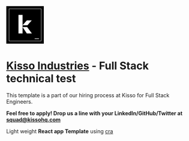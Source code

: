 <img alt="Kisso Industries" src="doc/kisso-dev.png" width="100px">

# [Kisso Industries](https://www.kissohq.com) - Full Stack technical test

This template is a part of our hiring process at Kisso for Full Stack Engineers.

**Feel free to apply! Drop us a line with your LinkedIn/GitHub/Twitter at squad@kissohq.com**

Light weight **React app Template** using [cra](./README.cra.md)
